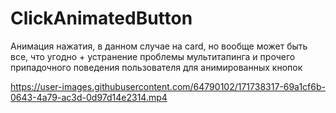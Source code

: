 # ClickAnimatedButton
Анимация нажатия, в данном случае на card, но вообще может быть все, что угодно + устранение проблемы мультитапинга и прочего припадочного поведения пользователя для анимированных кнопок


https://user-images.githubusercontent.com/64790102/171738317-69a1cf6b-0643-4a79-ac3d-0d97d14e2314.mp4

